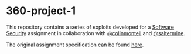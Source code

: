 # 360-project-1
This repository contains a series of exploits developed for a [Software Security](https://www.cs.stonybrook.edu/students/Undergraduate-Studies/courses/CSE360) assignment in collaboration with [@colinmonteil](https://github.com/colinmonteil) and [@saltermine](https://github.com/saltermine).

The original assignment specification can be found [here](https://drive.google.com/open?id=1PTILfDnZz-X1aNElH_4Sn1ZYkh8teSeB).
